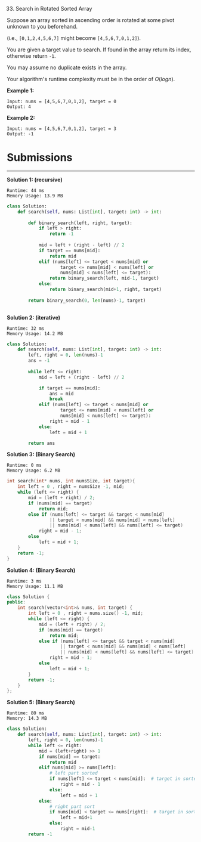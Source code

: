 33. Search in Rotated Sorted Array

Suppose an array sorted in ascending order is rotated at some pivot unknown to you beforehand.

(i.e., `[0,1,2,4,5,6,7]` might become `[4,5,6,7,0,1,2]`).

You are given a target value to search. If found in the array return its index, otherwise return `-1`.

You may assume no duplicate exists in the array.

Your algorithm's runtime complexity must be in the order of $O(log n)$.

**Example 1:**
```
Input: nums = [4,5,6,7,0,1,2], target = 0
Output: 4
```

**Example 2:**
```
Input: nums = [4,5,6,7,0,1,2], target = 3
Output: -1
```

# Submissions
---
**Solution 1: (recursive)**
```
Runtime: 44 ms
Memory Usage: 13.9 MB
```
```python
class Solution:
    def search(self, nums: List[int], target: int) -> int:
        
        def binary_search(left, right, target):
            if left > right:
                return -1
            
            mid = left + (right - left) // 2
            if target == nums[mid]:
                return mid            
            elif (nums[left] <= target < nums[mid] or
                    target <= nums[mid] < nums[left] or
                    nums[mid] < nums[left] <= target):
                return binary_search(left, mid-1, target)
            else:
                return binary_search(mid+1, right, target)        
            
        return binary_search(0, len(nums)-1, target)
            
```

**Solution 2: (iterative)**
```
Runtime: 32 ms
Memory Usage: 14.2 MB
```
```python
class Solution:
    def search(self, nums: List[int], target: int) -> int:
        left, right = 0, len(nums)-1
        ans = -1
        
        while left <= right:
            mid = left + (right - left) // 2

            if target == nums[mid]:
                ans = mid
                break
            elif (nums[left] <= target < nums[mid] or
                    target <= nums[mid] < nums[left] or
                    nums[mid] < nums[left] <= target):
                right = mid - 1
            else:
                left = mid + 1

        return ans 
```

**Solution 3: (Binary Search)**
```
Runtime: 0 ms
Memory Usage: 6.2 MB
```
```c
int search(int* nums, int numsSize, int target){
    int left = 0 , right = numsSize -1, mid;
    while (left <= right) {
        mid = (left + right) / 2;
        if (nums[mid] == target)
            return mid;
        else if (nums[left] <= target && target < nums[mid] 
                || target < nums[mid] && nums[mid] < nums[left] 
                || nums[mid] < nums[left] && nums[left] <= target)
            right = mid - 1;
        else
            left = mid + 1;
    }
    return -1;
}
```

**Solution 4: (Binary Search)**
```
Runtime: 3 ms
Memory Usage: 11.1 MB
```
```c++
class Solution {
public:
    int search(vector<int>& nums, int target) {
        int left = 0 , right = nums.size() -1, mid;
        while (left <= right) {
            mid = (left + right) / 2;
            if (nums[mid] == target)
                return mid;
            else if (nums[left] <= target && target < nums[mid] 
                    || target < nums[mid] && nums[mid] < nums[left] 
                    || nums[mid] < nums[left] && nums[left] <= target)
                right = mid - 1;
            else
                left = mid + 1;
        }
        return -1;
    }
};
```

**Solution 5: (Binary Search)**
```
Runtime: 80 ms
Memory: 14.3 MB
```
```python
class Solution:
    def search(self, nums: List[int], target: int) -> int:
        left, right = 0, len(nums)-1 
        while left <= right:
            mid = (left+right) >> 1
            if nums[mid] == target:
                return mid
            elif nums[mid] >= nums[left]:   
                # left part sorted
                if nums[left] <= target < nums[mid]:  # target in sorted left part
                    right = mid - 1
                else:
                    left = mid + 1
            else:
                # right part sort
                if nums[mid] < target <= nums[right]:  # target in sorted right part
                    left = mid+1
                else:
                    right = mid-1
        return -1
```
